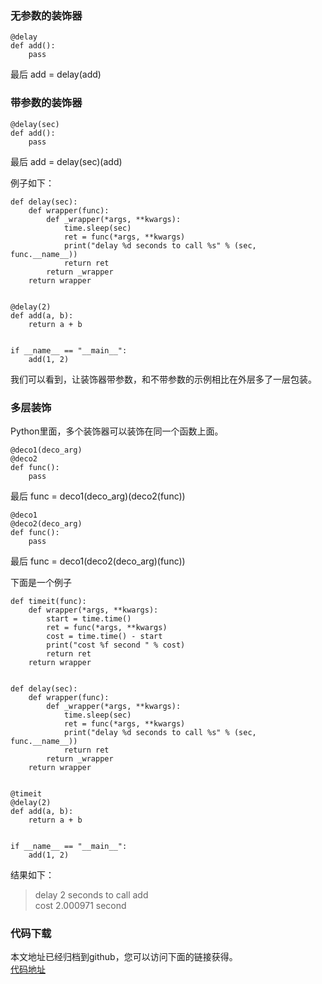 ### 无参数的装饰器
```
@delay
def add():
    pass
```
最后 add = delay(add)

### 带参数的装饰器
```
@delay(sec)
def add():
    pass
```
最后 add = delay(sec)(add)

例子如下：
```
def delay(sec):
    def wrapper(func):
        def _wrapper(*args, **kwargs):
            time.sleep(sec)
            ret = func(*args, **kwargs)
            print("delay %d seconds to call %s" % (sec, func.__name__))
            return ret
        return _wrapper
    return wrapper


@delay(2)
def add(a, b):
    return a + b


if __name__ == "__main__":
    add(1, 2)
```
我们可以看到，让装饰器带参数，和不带参数的示例相比在外层多了一层包装。

### 多层装饰
Python里面，多个装饰器可以装饰在同一个函数上面。
```
@deco1(deco_arg)
@deco2
def func():
    pass
```
最后 func = deco1(deco_arg)(deco2(func))

```
@deco1
@deco2(deco_arg)
def func():
    pass
```
最后 func = deco1(deco2(deco_arg)(func))

下面是一个例子
```
def timeit(func):
    def wrapper(*args, **kwargs):
        start = time.time()
        ret = func(*args, **kwargs)
        cost = time.time() - start
        print("cost %f second " % cost)
        return ret
    return wrapper


def delay(sec):
    def wrapper(func):
        def _wrapper(*args, **kwargs):
            time.sleep(sec)
            ret = func(*args, **kwargs)
            print("delay %d seconds to call %s" % (sec, func.__name__))
            return ret
        return _wrapper
    return wrapper


@timeit
@delay(2)
def add(a, b):
    return a + b


if __name__ == "__main__":
    add(1, 2)
```
结果如下：
> delay 2 seconds to call add  
> cost 2.000971 second 

### 代码下载
本文地址已经归档到github，您可以访问下面的链接获得。  
[代码地址](https://github.com/jumper2014/Asgard/tree/master/practice/decorator/20180114)